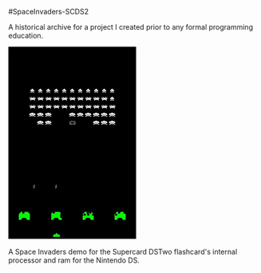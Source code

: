 #SpaceInvaders-SCDS2

A historical archive for a project I created prior to any formal programming education.

![Alt Text](/screenshots/2012-08-16_021533.jpg?raw=true "Space Invaders")

A Space Invaders demo for the Supercard DSTwo flashcard's internal processor and ram for the
Nintendo DS.